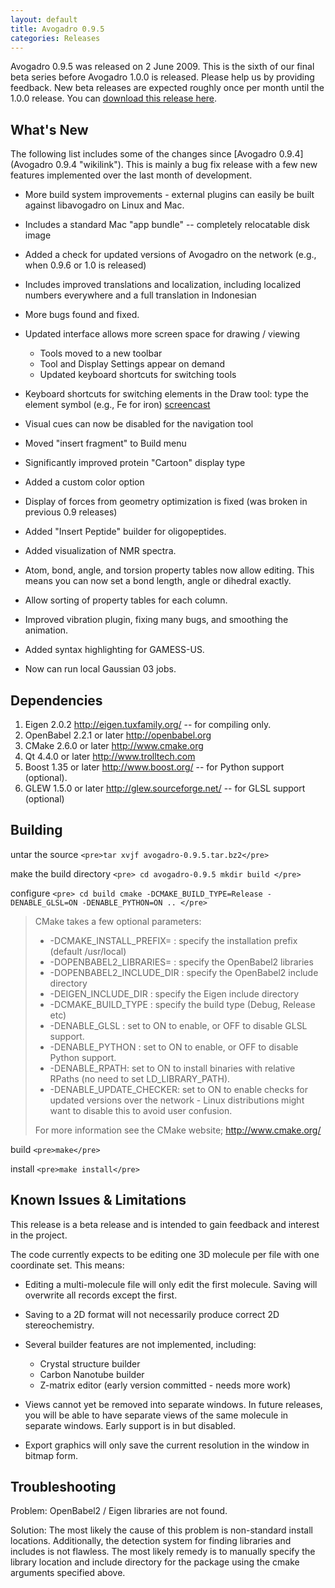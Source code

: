 ```yaml
---
layout: default
title: Avogadro 0.9.5
categories: Releases
---
```




Avogadro 0.9.5 was released on 2 June 2009. This is the sixth of our final beta series before Avogadro 1.0.0 is released. Please help us by providing feedback. New beta releases are expected roughly once per month until the 1.0.0 release. You can [download this release here](https://sourceforge.net/project/showfiles.php?group_id=165310&package_id=187449).

What's New
----------

The following list includes some of the changes since [Avogadro 0.9.4](Avogadro 0.9.4 "wikilink"). This is mainly a bug fix release with a few new features implemented over the last month of development.



-   More build system improvements - external plugins can easily be built against libavogadro on Linux and Mac.
-   Includes a standard Mac "app bundle" -- completely relocatable disk image
-   Added a check for updated versions of Avogadro on the network (e.g., when 0.9.6 or 1.0 is released)
-   Includes improved translations and localization, including localized numbers everywhere and a full translation in Indonesian
-   More bugs found and fixed.



-   Updated interface allows more screen space for drawing / viewing
    -   Tools moved to a new toolbar
    -   Tool and Display Settings appear on demand
    -   Updated keyboard shortcuts for switching tools
-   Keyboard shortcuts for switching elements in the Draw tool: type the element symbol (e.g., Fe for iron) [screencast](http://molecularmodelingbasics.blogspot.com/2009/06/cool-new-build-option-in-avogadro-095.html)
-   Visual cues can now be disabled for the navigation tool
-   Moved "insert fragment" to Build menu



-   Significantly improved protein "Cartoon" display type
-   Added a custom color option
-   Display of forces from geometry optimization is fixed (was broken in previous 0.9 releases)



-   Added "Insert Peptide" builder for oligopeptides.
-   Added visualization of NMR spectra.
-   Atom, bond, angle, and torsion property tables now allow editing. This means you can now set a bond length, angle or dihedral exactly.
-   Allow sorting of property tables for each column.
-   Improved vibration plugin, fixing many bugs, and smoothing the animation.
-   Added syntax highlighting for GAMESS-US.
-   Now can run local Gaussian 03 jobs.

Dependencies
------------

1.  Eigen 2.0.2 [<http://eigen.tuxfamily.org/>](http://eigen.tuxfamily.org/) -- for compiling only.
2.  OpenBabel 2.2.1 or later [<http://openbabel.org>](http://openbabel.org/)
3.  CMake 2.6.0 or later [<http://www.cmake.org>](http://www.cmake.org/)
4.  Qt 4.4.0 or later [<http://www.trolltech.com>](http://www.trolltech.com/)
5.  Boost 1.35 or later [<http://www.boost.org/>](http://www.boost.org/) -- for Python support (optional).
6.  GLEW 1.5.0 or later [<http://glew.sourceforge.net/>](http://glew.sourceforge.net/) -- for GLSL support (optional)

Building
--------

untar the source `<pre>tar xvjf avogadro-0.9.5.tar.bz2</pre>`

make the build directory `<pre>
cd avogadro-0.9.5
mkdir build
</pre>`

configure `<pre>
cd build
cmake -DCMAKE_BUILD_TYPE=Release -DENABLE_GLSL=ON -DENABLE_PYTHON=ON ..
</pre>`

> CMake takes a few optional parameters:
>
> -   -DCMAKE\_INSTALL\_PREFIX= : specify the installation prefix (default /usr/local)
> -   -DOPENBABEL2\_LIBRARIES= : specify the OpenBabel2 libraries
> -   -DOPENBABEL2\_INCLUDE\_DIR : specify the OpenBabel2 include directory
> -   -DEIGEN\_INCLUDE\_DIR : specify the Eigen include directory
> -   -DCMAKE\_BUILD\_TYPE : specify the build type (Debug, Release etc)
> -   -DENABLE\_GLSL : set to ON to enable, or OFF to disable GLSL support.
> -   -DENABLE\_PYTHON : set to ON to enable, or OFF to disable Python support.
> -   -DENABLE\_RPATH: set to ON to install binaries with relative RPaths (no need to set LD\_LIBRARY\_PATH).
> -   -DENABLE\_UPDATE\_CHECKER: set to ON to enable checks for updated versions over the network - Linux distributions might want to disable this to avoid user confusion.
>
> For more information see the CMake website; [<http://www.cmake.org/>](http://www.cmake.org/)

build `<pre>make</pre>`

install `<pre>make install</pre>`

Known Issues & Limitations
--------------------------

This release is a beta release and is intended to gain feedback and interest in the project.

The code currently expects to be editing one 3D molecule per file with one coordinate set. This means:

-   Editing a multi-molecule file will only edit the first molecule. Saving will overwrite all records except the first.
-   Saving to a 2D format will not necessarily produce correct 2D stereochemistry.



-   Several builder features are not implemented, including:
    -   Crystal structure builder
    -   Carbon Nanotube builder
    -   Z-matrix editor (early version committed - needs more work)



-   Views cannot yet be removed into separate windows. In future releases, you will be able to have separate views of the same molecule in separate windows. Early support is in but disabled.
-   Export graphics will only save the current resolution in the window in bitmap form.

Troubleshooting
---------------

Problem: OpenBabel2 / Eigen libraries are not found.

Solution: The most likely the cause of this problem is non-standard install locations. Additionally, the detection system for finding libraries and includes is not flawless. The most likely remedy is to manually specify the library location and include directory for the package using the cmake arguments specified above.



